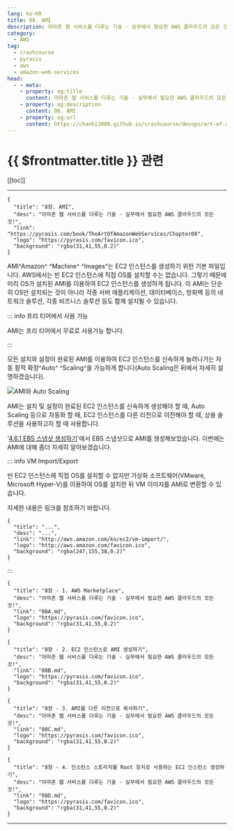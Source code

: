 ```yaml
---
lang: ko-KR
title: 08. AMI
description: 아마존 웹 서비스를 다루는 기술 - 실무에서 필요한 AWS 클라우드의 모든 것! > 08. AMI
category:
  - AWS
tag: 
  - crashcourse
  - pyrasis
  - aws 
  - amazon-web-services
head:
  - - meta:
    - property: og:title
      content: 아마존 웹 서비스를 다루는 기술 - 실무에서 필요한 AWS 클라우드의 모든 것! > 08. AMI
    - property: og:description
      content: 08. AMI
    - property: og:url
      content: https://chanhi2000.github.io/crashcourse/devops/art-of-aws/08.html
---
```


# {{ $frontmatter.title }} 관련

[[toc]]

---

```component VPCard
{
  "title": "8장. AMI",
  "desc": "아마존 웹 서비스를 다루는 기술 - 실무에서 필요한 AWS 클라우드의 모든 것!",
  "link": "https://pyrasis.com/book/TheArtOfAmazonWebServices/Chapter08",
  "logo": "https://pyrasis.com/favicon.ico",
  "background": "rgba(31,41,55,0.2)"
}
```

AMI^Amazon^ ^Machine^ ^Images^는 EC2 인스턴스를 생성하기 위한 기본 파일입니다. AWS에서는 빈 EC2 인스턴스에 직접 OS를 설치할 수는 없습니다. 그렇기 때문에 미리 OS가 설치된 AMI를 이용하여 EC2 인스턴스를 생성하게 됩니다. 이 AMI는 단순히 OS만 설치되는 것이 아니라 각종 서버 애플리케이션, 데이터베이스, 방화벽 등의 네트워크 솔루션, 각종 비즈니스 솔루션 등도 함께 설치될 수 있습니다.

::: info 프리 티어에서 사용 가능

AMI는 프리 티어에서 무료로 사용가능 합니다.

:::

모든 설치와 설정이 완료된 AMI를 이용하여 EC2 인스턴스를 신속하게 늘려나가는 자동 횡적 확장^Auto^ ^Scaling^을 가능하게 합니다(Auto Scaling은 뒤에서 자세히 설명하겠습니다).

![AMI와 Auto Scaling](https://pyrasis.com/assets/images/TheArtOfAmazonWebServicesChapter08/1.png)

AMI는 설치 및 설정이 완료된 EC2 인스턴스를 신속하게 생성해야 할 때, Auto Scaling 등으로 자동화 할 때, EC2 인스턴스를 다른 리전으로 이전해야 할 때, 상용 솔루션을 사용하고자 할 때 사용합니다.

'[4.6.1 EBS 스냅샷 생성하기](04F.md)'에서 EBS 스냅샷으로 AMI를 생성해보았습니다. 이번에는 AMI에 대해 좀더 자세히 알아보겠습니다.

::: info VM Import/Export

빈 EC2 인스턴스에 직접 OS를 설치할 수 없지만 가상화 소프트웨어(VMware, Microsoft Hyper-V)를 이용하여 OS를 설치한 뒤 VM 이미지를 AMI로 변환할 수 있습니다.

자세한 내용은 링크를 참조하기 바랍니다.

```component VPCard
{
  "title": "...",
  "desc": "...",
  "link": "http://aws.amazon.com/ko/ec2/vm-import/",
  "logo": "http://aws.amazon.com/favicon.ico",
  "background": "rgba(247,155,38,0.2)"
}
```

:::

```component VPCard
{
  "title": "8장 - 1. AWS Marketplace",
  "desc": "아마존 웹 서비스를 다루는 기술 - 실무에서 필요한 AWS 클라우드의 모든 것!",
  "link": "08A.md",
  "logo": "https://pyrasis.com/favicon.ico",
  "background": "rgba(31,41,55,0.2)"
}
```

```component VPCard
{
  "title": "8장 - 2. EC2 인스턴스로 AMI 생성하기",
  "desc": "아마존 웹 서비스를 다루는 기술 - 실무에서 필요한 AWS 클라우드의 모든 것!",
  "link": "08B.md",
  "logo": "https://pyrasis.com/favicon.ico",
  "background": "rgba(31,41,55,0.2)"
}
```

```component VPCard
{
  "title": "8장 - 3. AMI를 다른 리전으로 복사하기",
  "desc": "아마존 웹 서비스를 다루는 기술 - 실무에서 필요한 AWS 클라우드의 모든 것!",
  "link": "08C.md",
  "logo": "https://pyrasis.com/favicon.ico",
  "background": "rgba(31,41,55,0.2)"
}
```

```component VPCard
{
  "title": "8장 - 4. 인스턴스 스토리지를 Root 장치로 사용하는 EC2 인스턴스 생성하기",
  "desc": "아마존 웹 서비스를 다루는 기술 - 실무에서 필요한 AWS 클라우드의 모든 것!",
  "link": "08D.md",
  "logo": "https://pyrasis.com/favicon.ico",
  "background": "rgba(31,41,55,0.2)"
}
```

---

<TagLinks />